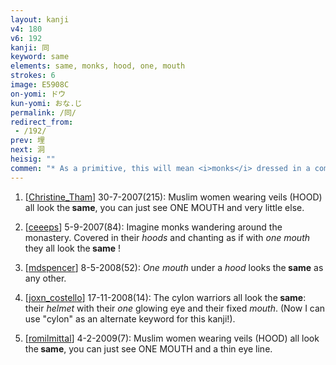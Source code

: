 ```yaml
---
layout: kanji
v4: 180
v6: 192
kanji: 同
keyword: same
elements: same, monks, hood, one, mouth
strokes: 6
image: E5908C
on-yomi: ドウ
kun-yomi: おな.じ
permalink: /同/
redirect_from:
 - /192/
prev: 埋
next: 洞
heisig: ""
commen: "* As a primitive, this will mean <i>monks</i> dressed in a common habit."
---
```


1) [<a href="http://kanji.koohii.com/profile/Christine_Tham">Christine_Tham</a>] 30-7-2007(215): Muslim women wearing veils (HOOD) all look the<strong> same</strong>, you can just see ONE MOUTH and very little else.

2) [<a href="http://kanji.koohii.com/profile/ceeeps">ceeeps</a>] 5-9-2007(84): Imagine monks wandering around the monastery. Covered in their <em>hoods</em> and chanting as if with <em>one mouth</em> they all look the<strong> same</strong> !

3) [<a href="http://kanji.koohii.com/profile/mdspencer">mdspencer</a>] 8-5-2008(52): <em>One</em> <em>mouth</em> under a <em>hood</em> looks the<strong> same</strong> as any other.

4) [<a href="http://kanji.koohii.com/profile/joxn_costello">joxn_costello</a>] 17-11-2008(14): The cylon warriors all look the<strong> same</strong>: their <em>helmet</em> with their <em>one</em> glowing eye and their fixed <em>mouth</em>. (Now I can use &quot;cylon&quot; as an alternate keyword for this kanji!).

5) [<a href="http://kanji.koohii.com/profile/romilmittal">romilmittal</a>] 4-2-2009(7): Muslim women wearing veils (HOOD) all look the<strong> same</strong>, you can just see ONE MOUTH and a thin eye line.

